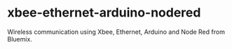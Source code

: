 # xbee-ethernet-arduino-nodered
Wireless communication using Xbee, Ethernet, Arduino and Node Red from Bluemix.

